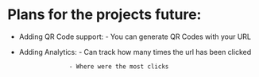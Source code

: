 # Plans for the projects future:

- Adding QR Code support: - You can generate QR Codes with your URL

- Adding Analytics: - Can track how many times the url has been clicked

                    - Where were the most clicks

